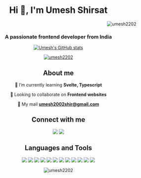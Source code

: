 <h1 align="center">Hi 👋, I'm Umesh Shirsat</h1><p align="right"> <img src="https://komarev.com/ghpvc/?username=umesh2202&label=Profile%20views&color=0e75b6&style=flat" alt="umesh2202" /> </p>

<h3 align="center">A passionate frontend developer from India</h3>

<span align="center">
  
[![Umesh's GitHub stats](https://github-readme-stats.vercel.app/api?username=Umesh2202&show_icons=true&theme=midnight-purple)](https://github.com/anuraghazra/github-readme-stats)
</span>



<p align="center"> 
  <a href="https://github.com/ryo-ma/github-profile-trophy"><img src="https://github-profile-trophy.vercel.app/?username=umesh2202&theme=onedark" alt="umesh2202" /></a>
</p>

<h2 align="center">About me</h2>
<p style="text-align: center;">
  
 🧠 I’m currently learning **Svelte, Typescript**
  
 🤝 Looking to collaborate on **Frontend websites** 
  
 📧 My mail **umesh2002shir@gmail.com**
 </p>


<h2 align="center">Connect with me</h2>
<p align="center">
<a href="https://twitter.com/umeshshirsat18" target="blank"><img src="https://img.icons8.com/color/48/null/twitter--v1.png"/></a>
<a href="https://linkedin.com/in/umesh shirsat" target="blank"><img src="https://img.icons8.com/color/48/null/linkedin.png"/></a>
</p>

<h2 align="center">Languages and Tools</h2>
<p align="center">
  <img src="https://img.icons8.com/color/48/null/javascript--v1.png"/>
  <img src="https://img.icons8.com/doodle/48/null/svetle.png"/>
  <img src="https://img.icons8.com/plasticine/48/null/react.png"/>
  <img src="https://img.icons8.com/color/48/null/nodejs.png"/>
  <img src="https://img.icons8.com/color/48/null/html-5--v1.png"/>
  <img src="https://img.icons8.com/color/48/null/css3.png"/>
  <img src="https://img.icons8.com/color/48/null/console.png"/>
  <img src="https://img.icons8.com/color/48/null/c-plus-plus-logo.png"/>
  <img src="https://img.icons8.com/color/48/null/c-programming.png"/>
  <img src="https://img.icons8.com/color/48/null/linux--v1.png"/>
  <img src="https://img.icons8.com/color/48/null/mysql-logo.png"/>
  <img src="https://img.icons8.com/color/48/null/python--v1.png"/>
</p>

<p><img align="center" src="https://github-readme-stats.vercel.app/api/top-langs?username=umesh2202&show_icons=true&locale=en&layout=compact" alt="umesh2202" /></p>
